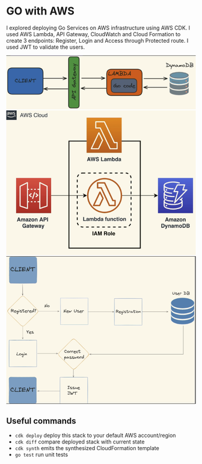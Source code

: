 # GO with AWS

I explored deploying Go Services on AWS infrastructure using AWS CDK. I used AWS Lambda, API Gateway, CloudWatch and Cloud Formation to create 3 endpoints: Register, Login and Access through Protected route. I used JWT to validate the users. 


![alt text](image.png)
![alt text](image-1.png)
![alt text](image-2.png)


## Useful commands

 * `cdk deploy`      deploy this stack to your default AWS account/region
 * `cdk diff`        compare deployed stack with current state
 * `cdk synth`       emits the synthesized CloudFormation template
 * `go test`         run unit tests
